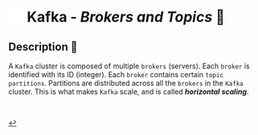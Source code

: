 # <img src="../../assets/img/kafka.png" width="30px"> **Kafka** - ***Brokers*** *and* ***Topics*** 🛃

## **Description** 👀

A `Kafka` cluster is composed of multiple `brokers` (servers). Each `broker` is identified with its ID (integer). Each `broker` contains certain `topic partitions`. Partitions are distributed across all the `brokers` in the `Kafka` cluster. This is what makes `Kafka` scale, and is called ***horizontal scaling***. 

<br />

<!-- 
## **Basic** `Commands` 📝

<br />

## **Examples** 🧩

<br /> -->

[↩️](../README.md)
